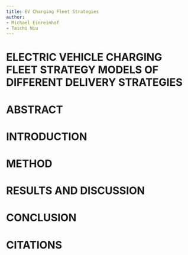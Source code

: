 ```yaml
---
title: EV Charging Fleet Strategies
author: 
- Michael Einreinhof
- Taichi Niu
---
```


# ELECTRIC VEHICLE CHARGING FLEET STRATEGY MODELS OF DIFFERENT DELIVERY STRATEGIES

# ABSTRACT
# INTRODUCTION
# METHOD
# RESULTS AND DISCUSSION
# CONCLUSION
# CITATIONS
